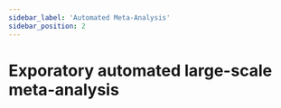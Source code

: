 ```yaml
---
sidebar_label: 'Automated Meta-Analysis'
sidebar_position: 2
---
```


# Exporatory automated large-scale meta-analysis